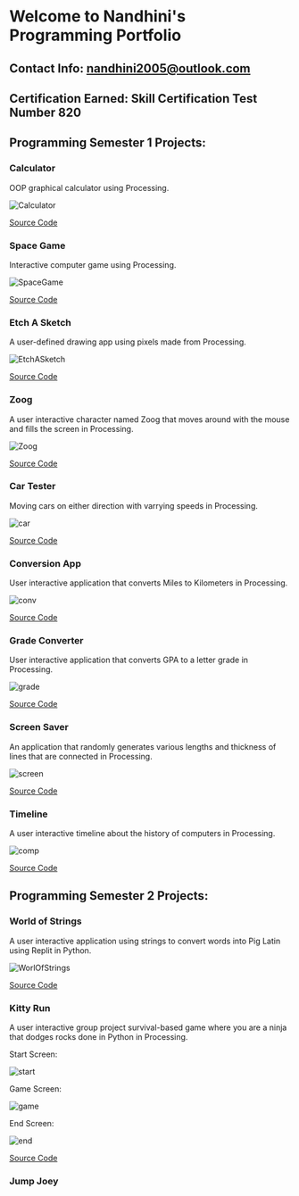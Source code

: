 # Welcome to Nandhini's Programming Portfolio

## Contact Info: nandhini2005@outlook.com

## Certification Earned: Skill Certification Test Number 820

## Programming Semester 1 Projects:

### Calculator

OOP graphical calculator using Processing.

![Calculator](https://github.com/Nandhini-Ramanathan/ProgrammingPortfolio/blob/gh-pages/Images/calc.png?raw=true) 

[Source Code](https://github.com/Nandhini-Ramanathan/ProgrammingPortfolio/tree/gh-pages/src/calc)

### Space Game

Interactive computer game using Processing.

![SpaceGame](https://github.com/Nandhini-Ramanathan/ProgrammingPortfolio/blob/gh-pages/Images/space.png?raw=true) 

[Source Code](https://github.com/Nandhini-Ramanathan/ProgrammingPortfolio/tree/gh-pages/src/spacegame)

### Etch A Sketch

A user-defined drawing app using pixels made from Processing.

![EtchASketch](https://github.com/Nandhini-Ramanathan/ProgrammingPortfolio/blob/gh-pages/Images/etch.png?raw=true) 

[Source Code](https://github.com/Nandhini-Ramanathan/ProgrammingPortfolio/tree/gh-pages/src/EtchASketch)

### Zoog

A user interactive character named Zoog that moves around with the mouse and fills the screen in Processing.

![Zoog](https://github.com/Nandhini-Ramanathan/ProgrammingPortfolio/blob/gh-pages/Images/zoog.png?raw=true) 

[Source Code](https://github.com/Nandhini-Ramanathan/ProgrammingPortfolio/tree/gh-pages/src/Zoog)

### Car Tester

Moving cars on either direction with varrying speeds in Processing.

![car](https://github.com/Nandhini-Ramanathan/ProgrammingPortfolio/blob/gh-pages/Images/car.png?raw=true)

[Source Code](https://github.com/Nandhini-Ramanathan/ProgrammingPortfolio/tree/gh-pages/src/CarTester)

### Conversion App

User interactive application that converts Miles to Kilometers in Processing.

![conv](https://github.com/Nandhini-Ramanathan/ProgrammingPortfolio/blob/gh-pages/Images/conv.png?raw=true)

[Source Code](https://github.com/Nandhini-Ramanathan/ProgrammingPortfolio/tree/gh-pages/src/CoversionApp)

### Grade Converter

User interactive application that converts GPA to a letter grade in Processing.

![grade](https://github.com/Nandhini-Ramanathan/ProgrammingPortfolio/blob/gh-pages/Images/grade.png?raw=true)

[Source Code](https://github.com/Nandhini-Ramanathan/ProgrammingPortfolio/tree/gh-pages/src/Grades)

### Screen Saver 

An application that randomly generates various lengths and thickness of lines that are connected in Processing.

![screen](https://github.com/Nandhini-Ramanathan/ProgrammingPortfolio/blob/gh-pages/Images/screen.png?raw=true)

[Source Code](https://github.com/Nandhini-Ramanathan/ProgrammingPortfolio/tree/gh-pages/src/Screensaver)

### Timeline

A user interactive timeline about the history of computers in Processing.

![comp](https://github.com/Nandhini-Ramanathan/ProgrammingPortfolio/blob/gh-pages/Images/comp.png?raw=true)

[Source Code](https://github.com/Nandhini-Ramanathan/ProgrammingPortfolio/tree/gh-pages/src/Timeline)


## Programming Semester 2 Projects:

### World of Strings

A user interactive application using strings to convert words into Pig Latin using Replit in Python.

![WorlOfStrings](https://github.com/Nandhini-Ramanathan/ProgrammingPortfolio/blob/gh-pages/Images/WorlOfStrings.png?raw=true) 

[Source Code](https://github.com/Nandhini-Ramanathan/ProgrammingPortfolio/tree/gh-pages/src/WorldOfStrings)

### Kitty Run

A user interactive group project survival-based game where you are a ninja that dodges rocks done in Python in Processing.

Start Screen:

![start](https://github.com/Nandhini-Ramanathan/ProgrammingPortfolio/blob/gh-pages/Images/start.png?raw=true) 

Game Screen:

![game](https://github.com/Nandhini-Ramanathan/ProgrammingPortfolio/blob/gh-pages/Images/game.png?raw=true)

End Screen:

![end](https://github.com/Nandhini-Ramanathan/ProgrammingPortfolio/blob/gh-pages/Images/end.png?raw=true) 

[Source Code](https://github.com/Nandhini-Ramanathan/ProgrammingPortfolio/tree/gh-pages/src/Main)

### Jump Joey


